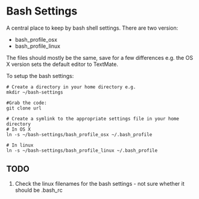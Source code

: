 Bash Settings
=============
A central place to keep by bash shell settings. There are two version:

* bash_profile_osx
* bash_profile_linux

The files should mostly be the same, save for a few differences e.g. the OS X version
sets the default editor to TextMate.

To setup the bash settings:

    # Create a directory in your home directory e.g. 
    mkdir ~/bash-settings

    #Grab the code:
    git clone url
    
    # Create a symlink to the appropriate settings file in your home directory
    # In OS X
    ln -s ~/bash-settings/bash_profile_osx ~/.bash_profile
    
    # In linux
    ln -s ~/bash-settings/bash_profile_linux ~/.bash_profile

TODO
----
1. Check the linux filenames for the bash settings - not sure whether it should be .bash_rc
